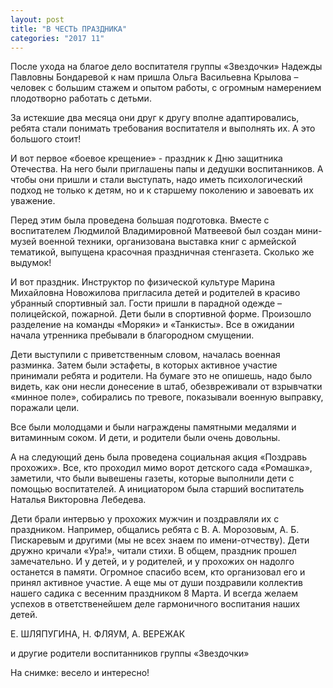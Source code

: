 ```yaml
---
layout: post
title: "В ЧЕСТЬ ПРАЗДНИКА"
categories: "2017 11"
---
```


После ухода на благое дело воспитателя группы «Звездочки» Надежды Павловны Бондаревой к нам пришла Ольга Васильевна Крылова – человек с большим стажем и опытом работы, с огромным намерением плодотворно работать с детьми.

За истекшие два месяца они друг к другу вполне адаптировались, ребята стали понимать требования воспитателя и выполнять их. А это большого стоит!

И вот первое «боевое крещение» - праздник к Дню защитника Отечества. На него были приглашены папы и дедушки воспитанников. А чтобы они пришли и стали выступать, надо иметь психологический подход не только к детям, но и к старшему поколению и завоевать их уважение.

Перед этим была проведена большая подготовка. Вместе с воспитателем Людмилой Владимировной Матвеевой был создан мини-музей военной техники, организована выставка книг с армейской тематикой, выпущена красочная праздничная стенгазета. Сколько же выдумок!

И вот праздник. Инструктор по физической культуре Марина Михайловна Новожилова пригласила детей и родителей в красиво убранный спортивный зал. Гости пришли в парадной одежде – полицейской, пожарной. Дети были в спортивной форме. Произошло разделение на команды «Моряки» и «Танкисты». Все в ожидании начала утренника пребывали в благородном смущении.

Дети выступили с приветственным словом, началась военная разминка. Затем были эстафеты, в которых активное участие принимали ребята и родители. На бумаге это не опишешь, надо было видеть, как они несли донесение в штаб, обезвреживали от взрывчатки «минное поле», собирались по тревоге, показывали военную выправку, поражали цели.

Все были молодцами и были награждены памятными медалями и витаминным соком. И дети, и родители были очень довольны.

А на следующий день была проведена социальная акция «Поздравь прохожих». Все, кто проходил мимо ворот детского сада «Ромашка», заметили, что были вывешены газеты, которые выполнили дети с помощью воспитателей. А инициатором была старший воспитатель Наталья Викторовна Лебедева.

Дети брали интервью у прохожих мужчин и поздравляли их с праздником. Например, общались ребята с В. А. Морозовым, А. Б. Пискаревым и другими (мы не всех знаем по имени-отчеству). Дети дружно кричали «Ура!», читали стихи. В общем, праздник прошел замечательно. И у детей, и у родителей, и у прохожих он надолго останется в памяти. Огромное спасибо всем, кто организовал его и принял активное участие. А еще мы от души поздравили коллектив нашего садика с весенним праздником 8 Марта. И всегда желаем успехов в ответственейшем деле гармоничного воспитания наших детей.

Е. ШЛЯПУГИНА, Н. ФЛЯУМ, А. ВЕРЕЖАК

и другие родители воспитанников группы «Звездочки»

На снимке: весело и интересно!


